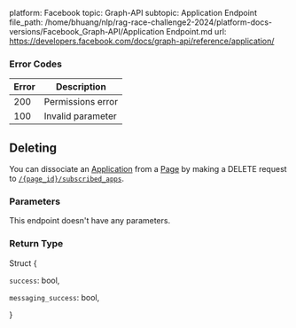 platform: Facebook
topic: Graph-API
subtopic: Application Endpoint
file_path: /home/bhuang/nlp/rag-race-challenge2-2024/platform-docs-versions/Facebook_Graph-API/Application Endpoint.md
url: https://developers.facebook.com/docs/graph-api/reference/application/

### Error Codes

| Error | Description |
| --- | --- |
| 200 | Permissions error |
| 100 | Invalid parameter |

## Deleting

You can dissociate an [Application](https://developers.facebook.com/docs/graph-api/reference/application/) from a [Page](https://developers.facebook.com/docs/graph-api/reference/page/) by making a DELETE request to [`/{page_id}/subscribed_apps`](https://developers.facebook.com/docs/graph-api/reference/page/subscribed_apps/).

### Parameters

This endpoint doesn't have any parameters.

### Return Type

Struct {

`success`: bool,

`messaging_success`: bool,

}